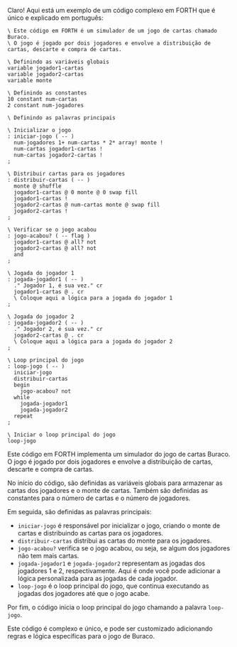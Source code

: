 Claro! Aqui está um exemplo de um código complexo em FORTH que é único e explicado em português:

```
\ Este código em FORTH é um simulador de um jogo de cartas chamado Buraco.
\ O jogo é jogado por dois jogadores e envolve a distribuição de cartas, descarte e compra de cartas.

\ Definindo as variáveis globais
variable jogador1-cartas
variable jogador2-cartas
variable monte

\ Definindo as constantes
10 constant num-cartas
2 constant num-jogadores

\ Definindo as palavras principais

\ Inicializar o jogo
: iniciar-jogo ( -- )
  num-jogadores 1+ num-cartas * 2* array! monte !
  num-cartas jogador1-cartas !
  num-cartas jogador2-cartas !
;

\ Distribuir cartas para os jogadores
: distribuir-cartas ( -- )
  monte @ shuffle
  jogador1-cartas @ 0 monte @ 0 swap fill
  jogador1-cartas !
  jogador2-cartas @ num-cartas monte @ swap fill
  jogador2-cartas !
;

\ Verificar se o jogo acabou
: jogo-acabou? ( -- flag )
  jogador1-cartas @ all? not
  jogador2-cartas @ all? not
  and
;

\ Jogada do jogador 1
: jogada-jogador1 ( -- )
  ." Jogador 1, é sua vez." cr
  jogador1-cartas @ . cr
  \ Coloque aqui a lógica para a jogada do jogador 1
;

\ Jogada do jogador 2
: jogada-jogador2 ( -- )
  ." Jogador 2, é sua vez." cr
  jogador2-cartas @ . cr
  \ Coloque aqui a lógica para a jogada do jogador 2
;

\ Loop principal do jogo
: loop-jogo ( -- )
  iniciar-jogo
  distribuir-cartas
  begin
    jogo-acabou? not
  while
    jogada-jogador1
    jogada-jogador2
  repeat
;

\ Iniciar o loop principal do jogo
loop-jogo
```

Este código em FORTH implementa um simulador do jogo de cartas Buraco. O jogo é jogado por dois jogadores e envolve a distribuição de cartas, descarte e compra de cartas.

No início do código, são definidas as variáveis globais para armazenar as cartas dos jogadores e o monte de cartas. Também são definidas as constantes para o número de cartas e o número de jogadores.

Em seguida, são definidas as palavras principais:

- `iniciar-jogo` é responsável por inicializar o jogo, criando o monte de cartas e distribuindo as cartas para os jogadores.
- `distribuir-cartas` distribui as cartas do monte para os jogadores.
- `jogo-acabou?` verifica se o jogo acabou, ou seja, se algum dos jogadores não tem mais cartas.
- `jogada-jogador1` e `jogada-jogador2` representam as jogadas dos jogadores 1 e 2, respectivamente. Aqui é onde você pode adicionar a lógica personalizada para as jogadas de cada jogador.
- `loop-jogo` é o loop principal do jogo, que continua executando as jogadas dos jogadores até que o jogo acabe.

Por fim, o código inicia o loop principal do jogo chamando a palavra `loop-jogo`.

Este código é complexo e único, e pode ser customizado adicionando regras e lógica específicas para o jogo de Buraco.